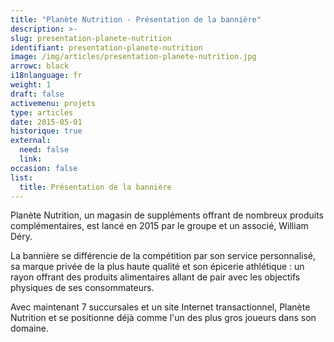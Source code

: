 ```yaml
---
title: "Planète Nutrition - Présentation de la bannière"
description: >-
slug: presentation-planete-nutrition
identifiant: presentation-planete-nutrition 
image: /img/articles/presentation-planete-nutrition.jpg
arrowc: black
i18nlanguage: fr
weight: 1
draft: false
activemenu: projets
type: articles
date: 2015-05-01
historique: true
external:
  need: false
  link:
occasion: false
list:
  title: Présentation de la bannière
---
```


Planète Nutrition, un magasin de suppléments offrant de nombreux produits complémentaires, est lancé en 2015 par le groupe et un associé, William Déry. 

La bannière se différencie de la compétition par son service personnalisé, sa marque privée de la plus haute qualité et son épicerie athlétique : un rayon offrant des produits alimentaires allant de pair avec les objectifs physiques de ses consommateurs. 

Avec maintenant 7 succursales et un site Internet transactionnel, Planète Nutrition et se positionne déjà comme l'un des plus gros joueurs dans son domaine.


 
